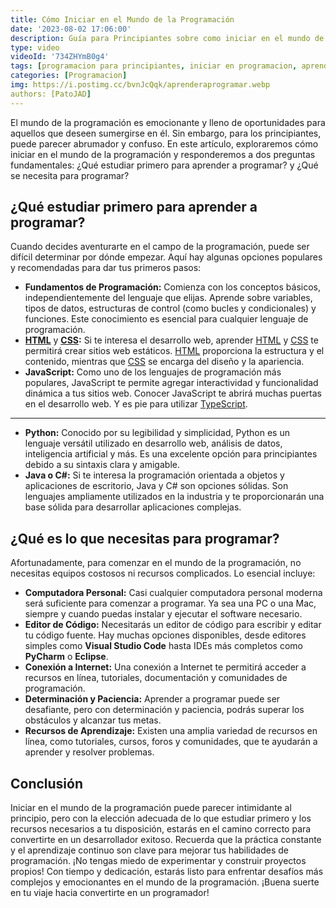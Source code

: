 ```yaml
---
title: Cómo Iniciar en el Mundo de la Programación
date: '2023-08-02 17:06:00'
description: Guía para Principiantes sobre como iniciar en el mundo de la programación
type: video
videoId: '734ZHYmB0g4'
tags: [programacion para principiantes, iniciar en programacion, aprender a programar, guia para principiantes en programacion, fundamentos de programacion, lenguajes de programacion, desarrollo web, python, javascript, java, c#, html, css, recursos para aprender a programar, que se necesita para programar, editor de codigo, consejos para principiantes en programacion, por donde empezar en programacion, que estudiar primero para aprender a programar, que se necesita para programar]
categories: [Programacion]
img: https://i.postimg.cc/bvnJcQqk/aprenderaprogramar.webp
authors: [PatoJAD]
---
```


El mundo de la programación es emocionante y lleno de oportunidades para aquellos que deseen sumergirse en él. Sin embargo, para los principiantes, puede parecer abrumador y confuso. En este artículo, exploraremos cómo iniciar en el mundo de la programación y responderemos a dos preguntas fundamentales: ¿Qué estudiar primero para aprender a programar? y ¿Qué se necesita para programar?

## ¿Qué estudiar primero para aprender a programar?

Cuando decides aventurarte en el campo de la programación, puede ser difícil determinar por dónde empezar. Aquí hay algunas opciones populares y recomendadas para dar tus primeros pasos:

-   **Fundamentos de Programación:** Comienza con los conceptos básicos, independientemente del lenguaje que elijas. Aprende sobre variables, tipos de datos, estructuras de control (como bucles y condicionales) y funciones. Este conocimiento es esencial para cualquier lenguaje de programación.
-   **[HTML](/post/2023/08/html-el-lenguaje-fundamental-de-la-web/)** y **[CSS](/post/2023/08/descubriendo-el-mundo-de-css/):** Si te interesa el desarrollo web, aprender [HTML](/post/2023/08/html-el-lenguaje-fundamental-de-la-web/) y [CSS](/post/2023/08/descubriendo-el-mundo-de-css/) te permitirá crear sitios web estáticos. [HTML](/post/2023/08/html-el-lenguaje-fundamental-de-la-web/) proporciona la estructura y el contenido, mientras que [CSS](/post/2023/08/descubriendo-el-mundo-de-css/) se encarga del diseño y la apariencia.
-   **JavaScript:** Como uno de los lenguajes de programación más populares, JavaScript te permite agregar interactividad y funcionalidad dinámica a tus sitios web. Conocer JavaScript te abrirá muchas puertas en el desarrollo web. Y es pie para utilizar [TypeScript](/post/2023/03/que-es-typescript-en-que-se-parece-a-javascript/).

* * *

-   **Python:** Conocido por su legibilidad y simplicidad, Python es un lenguaje versátil utilizado en desarrollo web, análisis de datos, inteligencia artificial y más. Es una excelente opción para principiantes debido a su sintaxis clara y amigable.
-   **Java o C#:** Si te interesa la programación orientada a objetos y aplicaciones de escritorio, Java y C# son opciones sólidas. Son lenguajes ampliamente utilizados en la industria y te proporcionarán una base sólida para desarrollar aplicaciones complejas.

## ¿Qué es lo que necesitas para programar?

Afortunadamente, para comenzar en el mundo de la programación, no necesitas equipos costosos ni recursos complicados. Lo esencial incluye:

-   **Computadora Personal:** Casi cualquier computadora personal moderna será suficiente para comenzar a programar. Ya sea una PC o una Mac, siempre y cuando puedas instalar y ejecutar el software necesario.
-   **Editor de Código:** Necesitarás un editor de código para escribir y editar tu código fuente. Hay muchas opciones disponibles, desde editores simples como **Visual Studio Code** hasta IDEs más completos como **PyCharm** o **Eclipse**.
-   **Conexión a Internet:** Una conexión a Internet te permitirá acceder a recursos en línea, tutoriales, documentación y comunidades de programación.
-   **Determinación y Paciencia:** Aprender a programar puede ser desafiante, pero con determinación y paciencia, podrás superar los obstáculos y alcanzar tus metas.
-   **Recursos de Aprendizaje:** Existen una amplia variedad de recursos en línea, como tutoriales, cursos, foros y comunidades, que te ayudarán a aprender y resolver problemas.

## Conclusión

Iniciar en el mundo de la programación puede parecer intimidante al principio, pero con la elección adecuada de lo que estudiar primero y los recursos necesarios a tu disposición, estarás en el camino correcto para convertirte en un desarrollador exitoso. Recuerda que la práctica constante y el aprendizaje continuo son clave para mejorar tus habilidades de programación. ¡No tengas miedo de experimentar y construir proyectos propios! Con tiempo y dedicación, estarás listo para enfrentar desafíos más complejos y emocionantes en el mundo de la programación. ¡Buena suerte en tu viaje hacia convertirte en un programador!
